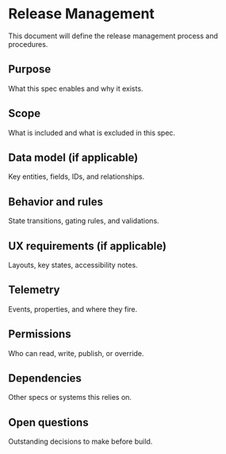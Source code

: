 # Release Management

This document will define the release management process and procedures.

## Purpose
What this spec enables and why it exists.

## Scope
What is included and what is excluded in this spec.

## Data model (if applicable)
Key entities, fields, IDs, and relationships.

## Behavior and rules
State transitions, gating rules, and validations.

## UX requirements (if applicable)
Layouts, key states, accessibility notes.

## Telemetry
Events, properties, and where they fire.

## Permissions
Who can read, write, publish, or override.

## Dependencies
Other specs or systems this relies on.

## Open questions
Outstanding decisions to make before build.
